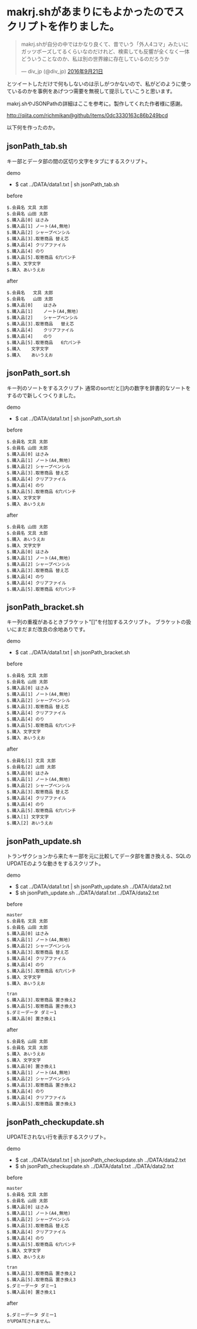 # makrj.shがあまりにもよかったのでスクリプトを作りました。

<blockquote class="twitter-tweet" data-lang="ja"><p lang="ja" dir="ltr">makrj.shが自分の中ではかなり良くて、昔でいう「外人4コマ」みたいにガッツポーズしてるくらいなのだけれど、検索しても反響が全くなく一体どういうことなのか、私は別の世界線に存在しているのだろうか</p>&mdash; div_jp (@div_jp) <a href="https://twitter.com/div_jp/status/778694459869376513">2016年9月21日</a></blockquote>
<script async src="//platform.twitter.com/widgets.js" charset="utf-8"></script>

とツイートしただけで何もしないのは示しがつかないので、私がどのように使っているのかを事例をあげつつ需要を無視して提示していこうと思います。


makrj.shやJSONPathの詳細はここを参考に。製作してくれた作者様に感謝。

http://qiita.com/richmikan@github/items/0dc3330163c86b249bcd



以下何を作ったのか。




## jsonPath_tab.sh
キー部とデータ部の間の区切り文字をタブにするスクリプト。

demo
* $ cat ../DATA/data1.txt | sh jsonPath_tab.sh

before
```
$.会員名 文具 太郎
$.会員名 山田 太郎
$.購入品[0] はさみ
$.購入品[1] ノート(A4,無地)
$.購入品[2] シャープペンシル
$.購入品[3].取寄商品 替え芯
$.購入品[4] クリアファイル
$.購入品[4] のり
$.購入品[5].取寄商品 6穴パンチ
$.購入 文字文字
$.購入 あいうえお
```
after
```
$.会員名	文具 太郎
$.会員名	山田 太郎
$.購入品[0]	はさみ
$.購入品[1]	ノート(A4,無地)
$.購入品[2]	シャープペンシル
$.購入品[3].取寄商品	替え芯
$.購入品[4]	クリアファイル
$.購入品[4]	のり
$.購入品[5].取寄商品	6穴パンチ
$.購入	文字文字
$.購入	あいうえお
```


## jsonPath_sort.sh
キー列のソートをするスクリプト
通常のsortだと[]内の数字を辞書的なソートをするので新しくつくりました。

demo
* $ cat ../DATA/data1.txt | sh jsonPath_sort.sh

before
```
$.会員名 文具 太郎
$.会員名 山田 太郎
$.購入品[0] はさみ
$.購入品[1] ノート(A4,無地)
$.購入品[2] シャープペンシル
$.購入品[3].取寄商品 替え芯
$.購入品[4] クリアファイル
$.購入品[4] のり
$.購入品[5].取寄商品 6穴パンチ
$.購入 文字文字
$.購入 あいうえお
```
after
```
$.会員名 山田 太郎
$.会員名 文具 太郎
$.購入 あいうえお
$.購入 文字文字
$.購入品[0] はさみ
$.購入品[1] ノート(A4,無地)
$.購入品[2] シャープペンシル
$.購入品[3].取寄商品 替え芯
$.購入品[4] のり
$.購入品[4] クリアファイル
$.購入品[5].取寄商品 6穴パンチ
```


## jsonPath_bracket.sh
キー列の重複があるときブラケット"[]"を付加するスクリプト。
ブラケットの扱いにまだまだ改良の余地ありです。

demo
* $ cat ../DATA/data1.txt | sh jsonPath_bracket.sh

before
```
$.会員名 文具 太郎
$.会員名 山田 太郎
$.購入品[0] はさみ
$.購入品[1] ノート(A4,無地)
$.購入品[2] シャープペンシル
$.購入品[3].取寄商品 替え芯
$.購入品[4] クリアファイル
$.購入品[4] のり
$.購入品[5].取寄商品 6穴パンチ
$.購入 文字文字
$.購入 あいうえお
```

after
```
$.会員名[1] 文具 太郎
$.会員名[2] 山田 太郎
$.購入品[0] はさみ
$.購入品[1] ノート(A4,無地)
$.購入品[2] シャープペンシル
$.購入品[3].取寄商品 替え芯
$.購入品[4] クリアファイル
$.購入品[4] のり
$.購入品[5].取寄商品 6穴パンチ
$.購入[1] 文字文字
$.購入[2] あいうえお
```


## jsonPath_update.sh
トランザクションから来たキー部を元に比較してデータ部を置き換える、SQLのUPDATEのような動きをするスクリプト。

demo
* $ cat ../DATA/data1.txt | sh jsonPath_update.sh ../DATA/data2.txt
* $ sh jsonPath_update.sh ../DATA/data1.txt ../DATA/data2.txt

before
```
master
$.会員名 文具 太郎
$.会員名 山田 太郎
$.購入品[0] はさみ
$.購入品[1] ノート(A4,無地)
$.購入品[2] シャープペンシル
$.購入品[3].取寄商品 替え芯
$.購入品[4] クリアファイル
$.購入品[4] のり
$.購入品[5].取寄商品 6穴パンチ
$.購入 文字文字
$.購入 あいうえお

tran
$.購入品[3].取寄商品 置き換え2
$.購入品[5].取寄商品 置き換え3
$.ダミーデータ ダミー1
$.購入品[0] 置き換え1
```
after
```
$.会員名 山田 太郎
$.会員名 文具 太郎
$.購入 あいうえお
$.購入 文字文字
$.購入品[0] 置き換え1
$.購入品[1] ノート(A4,無地)
$.購入品[2] シャープペンシル
$.購入品[3].取寄商品 置き換え2
$.購入品[4] のり
$.購入品[4] クリアファイル
$.購入品[5].取寄商品 置き換え3
```

## jsonPath_checkupdate.sh
UPDATEされない行を表示するスクリプト。


demo
* $ cat ../DATA/data1.txt | sh jsonPath_checkupdate.sh ../DATA/data2.txt
* $ sh jsonPath_checkupdate.sh ../DATA/data1.txt ../DATA/data2.txt



before
```
master
$.会員名 文具 太郎
$.会員名 山田 太郎
$.購入品[0] はさみ
$.購入品[1] ノート(A4,無地)
$.購入品[2] シャープペンシル
$.購入品[3].取寄商品 替え芯
$.購入品[4] クリアファイル
$.購入品[4] のり
$.購入品[5].取寄商品 6穴パンチ
$.購入 文字文字
$.購入 あいうえお

tran
$.購入品[3].取寄商品 置き換え2
$.購入品[5].取寄商品 置き換え3
$.ダミーデータ ダミー1
$.購入品[0] 置き換え1
```
after
```
$.ダミーデータ ダミー1
がUPDATEされません。
```






























